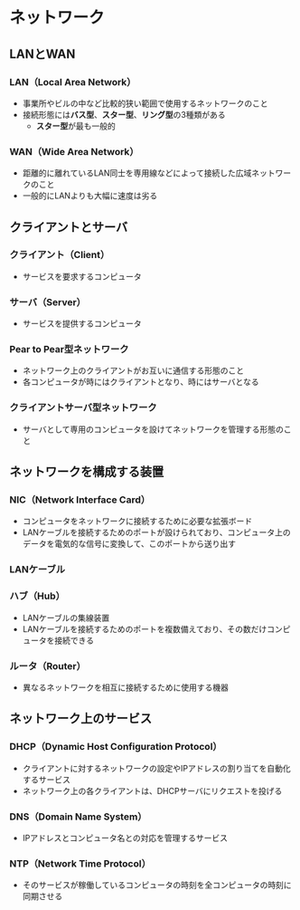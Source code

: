 # ネットワーク

## LANとWAN

### LAN（Local Area Network）

- 事業所やビルの中など比較的狭い範囲で使用するネットワークのこと
- 接続形態には**バス型**、**スター型**、**リング型**の3種類がある
    - **スター型**が最も一般的

### WAN（Wide Area Network）

- 距離的に離れているLAN同士を専用線などによって接続した広域ネットワークのこと
- 一般的にLANよりも大幅に速度は劣る

## クライアントとサーバ

### クライアント（Client）

- サービスを要求するコンピュータ

### サーバ（Server）

- サービスを提供するコンピュータ

### Pear to Pear型ネットワーク

- ネットワーク上のクライアントがお互いに通信する形態のこと
- 各コンピュータが時にはクライアントとなり、時にはサーバとなる

### クライアントサーバ型ネットワーク

- サーバとして専用のコンピュータを設けてネットワークを管理する形態のこと

## ネットワークを構成する装置

### NIC（Network Interface Card）

- コンピュータをネットワークに接続するために必要な拡張ボード
- LANケーブルを接続するためのポートが設けられており、コンピュータ上のデータを電気的な信号に変換して、このポートから送り出す

### LANケーブル

### ハブ（Hub）

- LANケーブルの集線装置
- LANケーブルを接続するためのポートを複数備えており、その数だけコンピュータを接続できる

### ルータ（Router）

- 異なるネットワークを相互に接続するために使用する機器

## ネットワーク上のサービス

### DHCP（Dynamic Host Configuration Protocol）

- クライアントに対するネットワークの設定やIPアドレスの割り当てを自動化するサービス
- ネットワーク上の各クライアントは、DHCPサーバにリクエストを投げる

### DNS（Domain Name System）

- IPアドレスとコンピュータ名との対応を管理するサービス

### NTP（Network Time Protocol）

- そのサービスが稼働しているコンピュータの時刻を全コンピュータの時刻に同期させる
